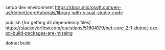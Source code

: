setup dev environment
https://docs.microsoft.com/en-us/dotnet/core/tutorials/library-with-visual-studio-code

publish (for getting dll dependency files)
https://stackoverflow.com/questions/51604179/net-core-2-1-dotnet-exe-on-build-packages-are-missing

dotnet build